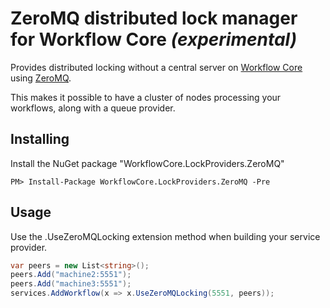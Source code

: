 # ZeroMQ distributed lock manager for Workflow Core *(experimental)*

Provides distributed locking without a central server on [Workflow Core](../../README.md) using [ZeroMQ](http://zeromq.org/).

This makes it possible to have a cluster of nodes processing your workflows, along with a queue provider.

## Installing

Install the NuGet package "WorkflowCore.LockProviders.ZeroMQ"

```
PM> Install-Package WorkflowCore.LockProviders.ZeroMQ -Pre
```

## Usage

Use the .UseZeroMQLocking extension method when building your service provider.

```C#
var peers = new List<string>();
peers.Add("machine2:5551");
peers.Add("machine3:5551");
services.AddWorkflow(x => x.UseZeroMQLocking(5551, peers));

```
